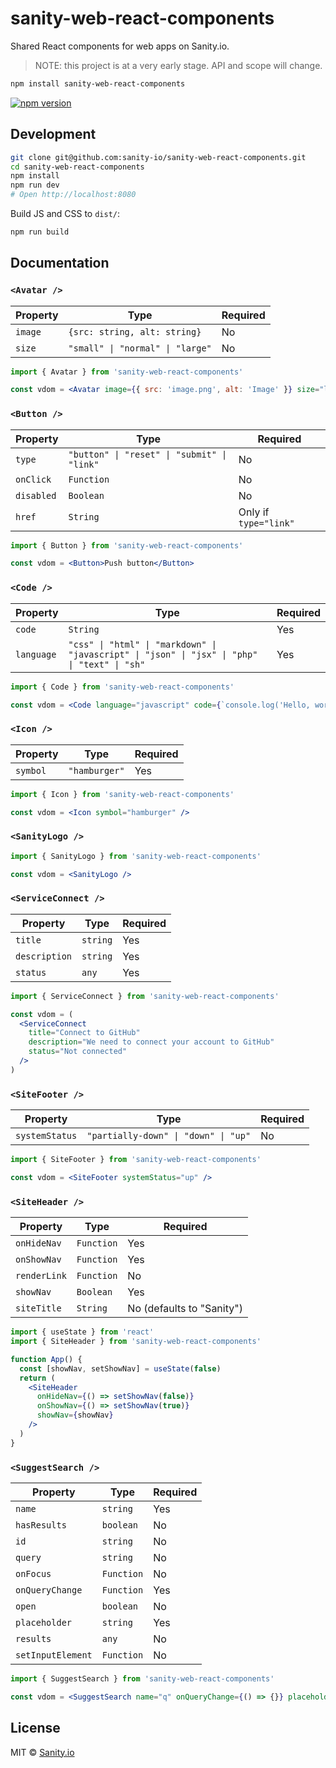 # sanity-web-react-components

Shared React components for web apps on Sanity.io.

> NOTE: this project is at a very early stage. API and scope will change.

```sh
npm install sanity-web-react-components
```

[![npm version](https://img.shields.io/npm/v/sanity-web-react-components.svg?style=flat-square)](https://www.npmjs.com/package/sanity-web-react-components)

## Development

```sh
git clone git@github.com:sanity-io/sanity-web-react-components.git
cd sanity-web-react-components
npm install
npm run dev
# Open http://localhost:8080
```

Build JS and CSS to `dist/`:

```sh
npm run build
```

## Documentation

### `<Avatar />`

| Property | Type                             | Required |
| -------- | -------------------------------- | -------- |
| `image`  | `{src: string, alt: string}`     | No       |
| `size`   | `"small" \| "normal" \| "large"` | No       |

```jsx
import { Avatar } from 'sanity-web-react-components'

const vdom = <Avatar image={{ src: 'image.png', alt: 'Image' }} size="large" />
```

### `<Button />`

| Property   | Type                                        | Required              |
| ---------- | ------------------------------------------- | --------------------- |
| `type`     | `"button" \| "reset" \| "submit" \| "link"` | No                    |
| `onClick`  | `Function`                                  | No                    |
| `disabled` | `Boolean`                                   | No                    |
| `href`     | `String`                                    | Only if `type="link"` |

```jsx
import { Button } from 'sanity-web-react-components'

const vdom = <Button>Push button</Button>
```

### `<Code />`

| Property   | Type                                                                                          | Required |
| ---------- | --------------------------------------------------------------------------------------------- | -------- |
| `code`     | `String`                                                                                      | Yes      |
| `language` | `"css" \| "html" \| "markdown" \| "javascript" \| "json" \| "jsx" \| "php" \| "text" \| "sh"` | Yes      |

```jsx
import { Code } from 'sanity-web-react-components'

const vdom = <Code language="javascript" code={`console.log('Hello, world!')`} />
```

### `<Icon />`

| Property | Type          | Required |
| -------- | ------------- | -------- |
| `symbol` | `"hamburger"` | Yes      |

```jsx
import { Icon } from 'sanity-web-react-components'

const vdom = <Icon symbol="hamburger" />
```

### `<SanityLogo />`

```jsx
import { SanityLogo } from 'sanity-web-react-components'

const vdom = <SanityLogo />
```

### `<ServiceConnect />`

| Property      | Type     | Required |
| ------------- | -------- | -------- |
| `title`       | `string` | Yes      |
| `description` | `string` | Yes      |
| `status`      | `any`    | Yes      |

```jsx
import { ServiceConnect } from 'sanity-web-react-components'

const vdom = (
  <ServiceConnect
    title="Connect to GitHub"
    description="We need to connect your account to GitHub"
    status="Not connected"
  />
)
```

### `<SiteFooter />`

| Property       | Type                                 | Required |
| -------------- | ------------------------------------ | -------- |
| `systemStatus` | `"partially-down" \| "down" \| "up"` | No       |

```jsx
import { SiteFooter } from 'sanity-web-react-components'

const vdom = <SiteFooter systemStatus="up" />
```

### `<SiteHeader />`

| Property     | Type       | Required                  |
| ------------ | ---------- | ------------------------- |
| `onHideNav`  | `Function` | Yes                       |
| `onShowNav`  | `Function` | Yes                       |
| `renderLink` | `Function` | No                        |
| `showNav`    | `Boolean`  | Yes                       |
| `siteTitle`  | `String`   | No (defaults to "Sanity") |

```jsx
import { useState } from 'react'
import { SiteHeader } from 'sanity-web-react-components'

function App() {
  const [showNav, setShowNav] = useState(false)
  return (
    <SiteHeader
      onHideNav={() => setShowNav(false)}
      onShowNav={() => setShowNav(true)}
      showNav={showNav}
    />
  )
}
```

### `<SuggestSearch />`

| Property          | Type       | Required |
| ----------------- | ---------- | -------- |
| `name`            | `string`   | Yes      |
| `hasResults`      | `boolean`  | No       |
| `id`              | `string`   | No       |
| `query`           | `string`   | No       |
| `onFocus`         | `Function` | No       |
| `onQueryChange`   | `Function` | Yes      |
| `open`            | `boolean`  | No       |
| `placeholder`     | `string`   | Yes      |
| `results`         | `any`      | No       |
| `setInputElement` | `Function` | No       |

```jsx
import { SuggestSearch } from 'sanity-web-react-components'

const vdom = <SuggestSearch name="q" onQueryChange={() => {}} placeholder="Search docs" />
```

## License

MIT © [Sanity.io](https://www.sanity.io)
